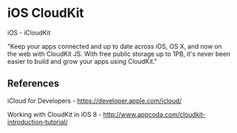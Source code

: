 # iOS CloudKit
iOS - iCloudKit

"Keep your apps connected and up to date across iOS, OS X, and now on the web with CloudKit JS. With free public storage up to 1PB, it's never been easier to build and grow your apps using CloudKit."

## References

iCloud for Developers - https://developer.apple.com/icloud/

Working with CloudKit in iOS 8 - http://www.appcoda.com/cloudkit-introduction-tutorial/
